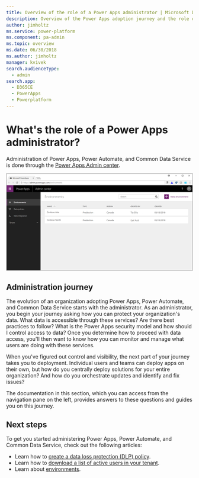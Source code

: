 ```yaml
---
title: Overview of the role of a Power Apps administrator | Microsoft Docs
description: Overview of the Power Apps adoption journey and the role of a Power Apps administrator
author: jimholtz
ms.service: power-platform
ms.component: pa-admin
ms.topic: overview
ms.date: 06/30/2018
ms.author: jimholtz
manager: kvivek
search.audienceType: 
  - admin
search.app: 
  - D365CE
  - PowerApps
  - Powerplatform
---
```


# What's the role of a Power Apps administrator?
Administration of Power Apps, Power Automate, and Common Data Service is done through the [Power Apps Admin center](https://admin.powerapps.com).

![Screenshot of the Power Apps Admin center.](./media/index/admin-center.png)

## Administration journey
The evolution of an organization adopting Power Apps, Power Automate, and Common Data Service starts with the administrator. As an administrator, you begin your journey asking how you can protect your organization's data. What data is accessible through these services? Are there best practices to follow? What is the Power Apps security model and how should I control access to data? Once you determine how to proceed with data access, you'll then want to know how you can monitor and manage what users are doing with these services.

When you've figured out control and visibility, the next part of your journey takes you to deployment. Individual users and teams can deploy apps on their own, but how do you centrally deploy solutions for your entire organization? And how do you orchestrate updates and identify and fix issues?

The documentation in this section, which you can access from the navigation pane on the left, provides answers to these questions and guides you on this journey.

## Next steps
To get you started administering Power Apps, Power Automate, and Common Data Service, check out the following articles:
* Learn how to [create a data loss protection (DLP) policy](create-dlp-policy.md).
* Learn how to [download a list of active users in your tenant](admin-view-user-licenses.md).
* Learn about [environments](environments-overview.md).
